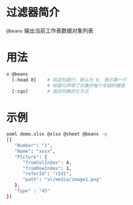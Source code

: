 # 过滤器简介

`@beans` 输出当前工作表数据对象列表

# 用法

```bash
o @beans
  [-head 0]    # 指定标题行，默认为 0, 表示第一行
               # 标题行声明了对象的每个字段的键值
  [-cqn]       # 指定的格式化方式  
```

# 示例

```bash
ooml demo.xlsx @xlsx @sheet @beans -q
[{
   "Number": "1",
   "Name": "xxxx",
   "Picture": {
      "fromColIndex": 4,
      "fromRowIndex": 1,
      "referId": "rId1",
      "path": "xl/media/image1.png"
   },
   "Type" : "45"
}]
```